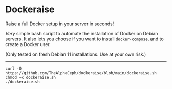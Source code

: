 # Dockeraise
Raise a full Docker setup in your server in seconds!

*Very* simple bash script to automate the installation of Docker on Debian servers. It also lets you choose if you want to install `docker-compose`, and to create a Docker user.

(Only tested on fresh Debian 11 installations. Use at your own risk.)

***
```
curl -O https://github.com/TheAlphaCeph/dockeraise/blob/main/dockeraise.sh
chmod +x dockeraise.sh
./dockeraise.sh
```

